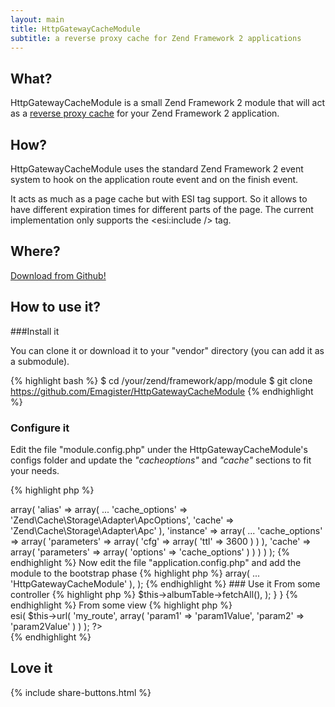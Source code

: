 ```yaml
---
layout: main
title: HttpGatewayCacheModule
subtitle: a reverse proxy cache for Zend Framework 2 applications
---
```

## What?

HttpGatewayCacheModule is a small Zend Framework 2 module that will act as a [reverse proxy cache](http://en.wikipedia.org/wiki/Reverse_proxy)
for your Zend Framework 2 application.

## How?

HttpGatewayCacheModule uses the standard Zend Framework 2 event system to hook on the application route event and on the finish event.

It acts as much as a page cache but with ESI tag support. So it allows to have different expiration times for different parts of
the page. The current implementation only supports the &lt;esi:include /&gt; tag.

## Where?

<a href="https://github.com/Emagister/HttpGatewayCacheModule/zipball/master" class="button big icon fork">Download from Github!</a>

## How to use it?

###Install it

You can clone it or download it to your "vendor" directory (you can add it as a submodule).

{% highlight bash %}
$ cd /your/zend/framework/app/module
$ git clone https://github.com/Emagister/HttpGatewayCacheModule
{% endhighlight %}

### Configure it

Edit the file "module.config.php" under the HttpGatewayCacheModule's configs folder and update the _"cacheoptions"_ and _"cache"_
sections to fit your needs.

{% highlight php %}
<?php
return array(
  ...
  'di' => array(
    'alias' => array(
      ...
      'cache_options' => 'Zend\Cache\Storage\Adapter\ApcOptions',
      'cache'         => 'Zend\Cache\Storage\Adapter\Apc'
    ),
    'instance' => array(
      ...
      'cache_options' => array(
        'parameters' => array(
          'cfg' => array(
            'ttl' => 3600
          )
        )
      ),
      'cache' => array(
        'parameters' => array(
          'options' => 'cache_options'
        )
      )
    )
  )
);
{% endhighlight %}

Now edit the file "application.config.php" and add the module to the bootstrap phase

{% highlight php %}
<?php
return array(
  'modules' => array(
    ...
    'HttpGatewayCacheModule'
  ),
);
{% endhighlight %}

### Use it

From some controller

{% highlight php %}
<?php

namespace Album\Controller;

use Zend\Mvc\Controller\ActionController,
    Album\Model\AlbumTable,
    Album\Form\AlbumForm;

class AlbumController extends ActionController
{
  /**
   * @var \Album\Model\AlbumTable
   */
  protected $albumTable;

  public function indexAction()
  {
    return array(
      'albums' => $this->albumTable->fetchAll(),
    );
  }
}
{% endhighlight %}

From some view

{% highlight php %}
<div class="container">
  <?php echo $this->esi(
    $this->url(
      'my_route',
      array(
        'param1' => 'param1Value',
        'param2' => 'param2Value'
      )
    )
  ); ?>
</div>
{% endhighlight %}

## Love it

{% include share-buttons.html %}